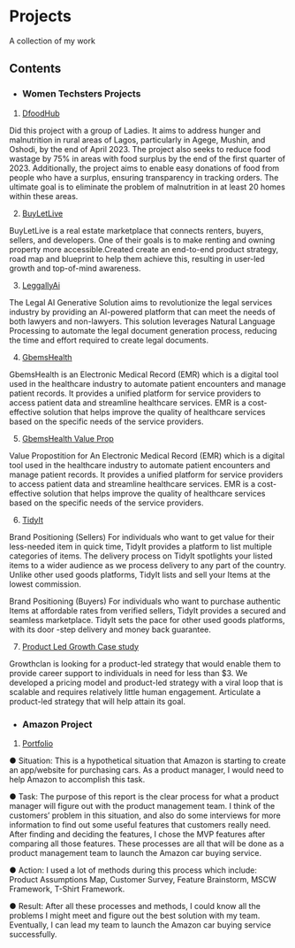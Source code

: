 # Projects
A collection of my work

## Contents

* ### Women Techsters Projects
1. [DfoodHub](https://github.com/Lizwealth/Projects/blob/main/DFOODHUB.zip)

Did this project with a group of Ladies. It aims to address hunger and malnutrition in rural areas of Lagos, particularly in Agege, Mushin, and Oshodi, by the end of April 2023. The project also seeks to reduce food wastage by 75% in areas with food surplus by the end of the first quarter of 2023. Additionally, the project aims to enable easy donations of food from people who have a surplus, ensuring transparency in tracking orders. The ultimate goal is to eliminate the problem of malnutrition in at least 20 homes within these areas.


2. [BuyLetLive](https://github.com/Lizwealth/Projects/blob/main/BuyLetLive%20Presentation.pptx)

BuyLetLive is a real estate marketplace that connects renters, buyers, sellers, and developers. One of their goals is to make renting and owning property more accessible.Created create an end-to-end product strategy, road map and blueprint to help them achieve this, resulting in user-led growth and top-of-mind awareness. 



3. [LeggallyAi](https://github.com/Lizwealth/Projects/blob/main/LegallyAI.zip)

The Legal AI Generative Solution aims to revolutionize the legal services industry by providing an AI-powered platform that can meet the needs of both lawyers and non-lawyers. This solution leverages Natural Language Processing to automate the legal document generation process, reducing the time and effort required to create legal documents.



4. [GbemsHealth](https://github.com/Lizwealth/Projects/blob/main/GBEMS%20CARE%20Room%205.pdf)

GbemsHealth is an Electronic Medical Record (EMR) which is a digital tool used in the healthcare industry to automate patient encounters and manage patient records. It provides a unified platform for service providers to access patient data and streamline healthcare services. EMR is a cost-effective solution that helps improve the quality of healthcare services based on the specific needs of the service providers.



5. [GbemsHealth Value Prop](https://github.com/Lizwealth/Projects/blob/main/Room%204.pdf)

Value Propostition for An Electronic Medical Record (EMR) which is a digital tool used in the healthcare industry to automate patient encounters and manage patient records. It provides a unified platform for service providers to access patient data and streamline healthcare services. EMR is a cost-effective solution that helps improve the quality of healthcare services based on the specific needs of the service providers.



6. [TidyIt](https://github.com/Lizwealth/Projects/blob/main/TidyIt-20230322T175312Z-001.zip)

Brand Positioning (Sellers)
For individuals who want to get value for their less-needed item in quick time, TidyIt provides a platform to list multiple categories of items. The delivery process on TidyIt spotlights your listed items to a wider audience as we process delivery to any part of the country. Unlike other used goods platforms, TidyIt lists and sell your Items at the lowest commission.

Brand Positioning (Buyers)
For individuals who want to purchase authentic Items at affordable rates from verified sellers, TidyIt provides a secured and seamless marketplace. TidyIt sets the pace for other used goods platforms, with its door -step delivery and money back guarantee.


7. [Product Led Growth Case study](https://github.com/Lizwealth/Projects/blob/main/ROOM%207%20-PLG%20Q2%20REDONE.docx)

Growthclan is looking for a product-led strategy that would enable them to provide career support to individuals in need for less than $3. We developed a pricing model and product-led strategy with a viral loop that is scalable and requires relatively little human engagement. Articulate a product-led strategy that will help attain its goal. 



* ### Amazon Project

1. [Portfolio](https://github.com/Lizwealth/Projects/blob/main/Lizzy's%20product-management-portfolio-.pdf)

● Situation: This is a hypothetical situation that Amazon is starting to create an app/website for purchasing cars. As a product manager, I would need to help Amazon to accomplish this task. 

● Task: The purpose of this report is the clear process for what a product manager will figure out with the product management team. I think of the customers’ problem in this situation, and also do some interviews for more information to find out some useful features that customers really need. After finding and deciding the features, I chose the MVP features after comparing all those features. These processes are all that will be done as a product management team to launch the Amazon car buying service.

● Action: I used a lot of methods during this process which include: Product Assumptions Map, Customer Survey, Feature Brainstorm, MSCW Framework, T-Shirt Framework.

● Result: After all these processes and methods, I could know all the problems I might meet and figure out the best solution with my team. Eventually, I can lead my team to launch the Amazon car buying service successfully.
